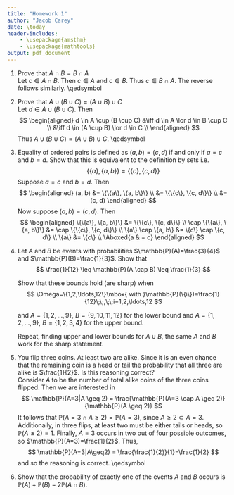 ```yaml
---
title: "Homework 1"
author: "Jacob Carey"
date: \today
header-includes:
    - \usepackage{amsthm}
    - \usepackage{mathtools}
output: pdf_document
---
```


1. Prove that $A \cap B = B \cap A$  
    Let $c \in A \cap B$. Then $c \in A$ and $c \in B$. Thus $c \in B \cap A$. The reverse follows similarly. \qedsymbol
 
2. Prove that $A \cup (B \cup C)=(A \cup B) \cup C$  
    Let $d \in A \cup (B \cup C)$. Then
    $$
    \begin{aligned}
    d \in A \cup (B \cup C) &\iff d \in A \lor d \in B \cup C \\
    &\iff d \in (A \cup B) \lor d \in C \\
    \end{aligned}
    $$
    Thus $A \cup (B \cup C)=(A \cup B) \cup C$. \qedsymbol 

3. Equality of ordered pairs is defined as $(a,b)=(c,d)$ if and only if $a=c$ and $b=d$. Show that this is equivalent to the  definition  by sets i.e. 
    $$
    \{\{a\},\{a,b\}\} = \{\{c\},\{c,d\}\}
    $$
    Suppose $a=c$ and $b=d$. Then
    $$
    \begin{aligned}
    (a, b) &= \{\{a\}, \{a, b\}\} \\
    &= \{\{c\}, \{c, d\}\} \\
    &= (c, d)
    \end{aligned}
    $$
    Now suppose $(a, b) = (c, d)$. Then
    $$
    \begin{aligned}
    \{\{a\}, \{a, b\}\} &= \{\{c\}, \{c, d\}\} \\
    \cap \{\{a\}, \{a, b\}\} &= \cap \{\{c\}, \{c, d\}\} \\
    \{a\} \cap \{a, b\} &= \{c\} \cap \{c, d\} \\
    \{a\} &= \{c\} \\
    \Aboxed{a & = c}
    \end{aligned}
    $$
4. Let $A$ and $B$ be events with probabilities $\mathbb{P}(A)=\frac{3}{4}$ and $\mathbb{P}(B)=\frac{1}{3}$. Show that
    $$
    \frac{1}{12} \leq \mathbb{P}(A \cap B) \leq \frac{1}{3}
    $$
    
    Show that these bounds hold (are sharp) when
    $$
    \Omega=\{1,2,\ldots,12\}\mbox{ with }\mathbb{P}(\{i\})=\frac{1}{12}\;\;,\;\;i=1,2,\ldots,12
    $$
    
    and $A=\{1,2,\ldots,9\}$, $B=\{9,10,11,12\}$ for the lower bound and $A=\{1,2,\ldots,9\}$, $B=\{1,2,3,4\}$ for the upper bound.
    
    Repeat, finding upper and lower bounds for  $A \cup B$, the same $A$ and $B$ work for the sharp statement.

5. You flip three coins. At least two are alike. Since it is an even chance that the remaining coin is a head or tail the probability that all three are alike is $\frac{1}{2}$. Is this reasoning correct?  
    Consider $A$ to be the number of total alike coins of the three coins flipped. Then we are interested in 
    $$
    \mathbb{P}(A=3|A \geq 2) = \frac{\mathbb{P}(A=3 \cap A \geq 2)}{\mathbb{P}(A \geq 2)}
    $$
    It follows that $\mathbb{P}(A=3 \cap A \geq 2)=\mathbb{P}(A=3)$, since $A\geq 2 \subset A=3$. Additionally, in three flips, at least two must be either tails or heads, so $\mathbb{P}(A \geq 2)=1$. Finally, $A=3$ occurs in two out of four possible outcomes, so $\mathbb{P}(A=3)=\frac{1}{2}$. Thus,
    $$
    \mathbb{P}(A=3|A\geq2) = \frac{\frac{1}{2}}{1}=\frac{1}{2}
    $$
    and so the reasoning is correct. \qedsymbol


6. Show that the probability of exactly one of the events $A$ and $B$ occurs is $\mathbb{P}(A)+\mathbb{P}(B)-2\mathbb{P}(A \cap B)$.

